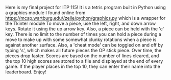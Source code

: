 Here is my final project for ITP 115!
It is a tetris program built in Python using a graphics module I found online from https://mcsp.wartburg.edu//zelle/python/graphics.py which is a wrapper for the Tkinter module
To move a piece, use the left, right, and down arrow keys. Rotate it using the up arrow key.
Also, a piece can be held with the 'c' key. There is no limit to the number of times you can hold a piece during a move to make up with some somewhat clunky rotations when a piece is against another surface.
Also, a 'cheat mode' can be toggled on and off by typing 's', which makes all future pieces the OP stick piece. 
Over time, the pieces drop faster.
Scores are based on the number of lines cleared, and the top 10 high scores are stored to a file and displayed at the end of every game. If the player places in the top 10, they can enter their name into the leaderboard.
Enjoy! 
